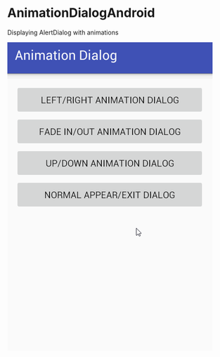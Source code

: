 # AnimationDialogAndroid
Displaying AlertDialog with animations

![image](https://github.com/androidjiawei/AnimationDialogAndroid/blob/master/screenshot/screenshot.gif)
